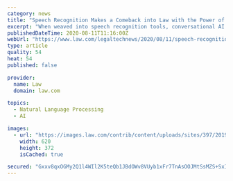 ```yaml
---
category: news
title: "Speech Recognition Makes a Comeback into Law with the Power of AI"
excerpt: "When weaved into speech recognition tools, conversational AI can help with productivity and collaboration, while also reducing costs and making lawyers’ lives easier."
publishedDateTime: 2020-08-11T11:16:00Z
webUrl: "https://www.law.com/legaltechnews/2020/08/11/speech-recognition-makes-a-comeback-into-law-with-the-power-of-ai/"
type: article
quality: 54
heat: 54
published: false

provider:
  name: Law
  domain: law.com

topics:
  - Natural Language Processing
  - AI

images:
  - url: "https://images.law.com/contrib/content/uploads/sites/397/2019/09/speech-recognition-transcription-Article-201909051508.jpg"
    width: 620
    height: 372
    isCached: true

secured: "Gxxv8qxOGMy2Q1l4WIl2K5teQb1JBdOWv8VUyb1xFr7TnAsOOJMtSsMZS+SxI2K0mYfk/YBopY3rIV6tnX6dtMy9bagFGKuY+ShnVCF9pZ3iUZIKX1nVribVYYljequwnKuiwc22OWqrnJrUuPXuUwfz/aYev3VhYtpOuG0MgkYQ77cnwH19An3pFlcFsHaZbZ+vrELEGzLXVOmBEt1l87yeiuVmKGhIVk5CUvKnG2G2KmwoBqZ4r0fvxhpNIOb2/DjmQMpRSBSCk0I+j1WLquGwdzqhxQ4sEVWRAuaZKooYvizjgmtEyPXoQO9oI3xJUfNeYuQ16e7DIKmun7atPw==;e+mYJQwPvVVYig9NwLVUSg=="
---
```


